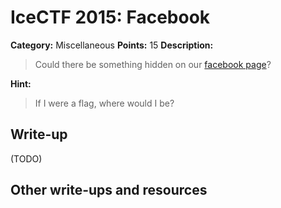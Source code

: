 # IceCTF 2015: Facebook

**Category:** Miscellaneous
**Points:** 15
**Description:** 

> Could there be something hidden on our <a target='_blank' href='https://facebook.com/icectf'>facebook page</a>?

**Hint:**

> If I were a flag, where would I be?

## Write-up

(TODO)

## Other write-ups and resources

